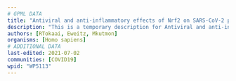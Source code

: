 ```yaml
---
# GPML DATA
title: "Antiviral and anti-inflammatory effects of Nrf2 on SARS-CoV-2 pathway"
description: "This is a temporary description for Antiviral and anti-inflammatory effects of Nrf2 on SARS-CoV-2 pathway"
authors: [RTokaai, Eweitz, Mkutmon]
organisms: [Homo sapiens]
# ADDITIONAL DATA
last-edited: 2021-07-02
communities: [COVID19]
wpid: "WP5113"
---
```


